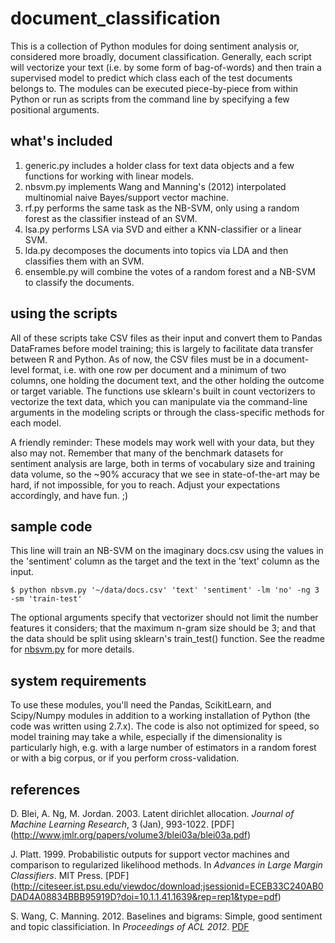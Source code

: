 # document_classification
This is a collection of Python modules for doing sentiment analysis or, considered more broadly, document classification. Generally, each script will vectorize your text (i.e. by some form of bag-of-words) and then train a supervised model to predict which class each of the test documents belongs to. The modules can be executed piece-by-piece from within Python or run as scripts from the command line by specifying a few positional arguments.

## what's included
  1. generic.py includes a holder class for text data objects and a few functions for working with linear models.
  2. nbsvm.py implements Wang and Manning's (2012) interpolated multinomial naive Bayes/support vector machine.
  3. rf.py performs the same task as the NB-SVM, only using a random forest as the classifier instead of an SVM.
  4. lsa.py performs LSA via SVD and either a KNN-classifier or a linear SVM. 
  5. lda.py decomposes the documents into topics via LDA and then classifies them with an SVM.
  6. ensemble.py will combine the votes of a random forest and a NB-SVM to classify the documents.

## using the scripts
All of these scripts take CSV files as their input and convert them to Pandas DataFrames before model training; this is largely to facilitate data transfer between R and Python. As of now, the CSV files must be in a document-level format, i.e. with one row per document and a minimum of two columns, one holding the document text, and the other holding the outcome or target variable. The functions use sklearn's built in count vectorizers to vectorize the text data, which you can manipulate via the command-line arguments in the modeling scripts or through the class-specific methods for each model. 

A friendly reminder: These models may work well with your data, but they also may not. Remember that many of the benchmark datasets for sentiment analysis are large, both in terms of vocabulary size and training data volume, so the ~90% accuracy that we see in state-of-the-art may be hard, if not impossible, for you to reach. Adjust your expectations accordingly, and have fun. ;)
  
## sample code
This line will train an NB-SVM on the imaginary docs.csv using the values in the 'sentiment' column as the target and the text in the 'text' column as the input. 
```
$ python nbsvm.py '~/data/docs.csv' 'text' 'sentiment' -lm 'no' -ng 3 -sm 'train-test'
```

The optional arguments specify that vectorizer should not limit the number features it considers; that the maximum n-gram size should be 3; and that the data should be split using sklearn's train_test() function. See the readme for [nbsvm.py](docs/nbsvm_README.md) for more details.

## system requirements
To use these modules, you'll need the Pandas, ScikitLearn, and Scipy/Numpy modules in addition to a working installation of Python (the code was written using 2.7.x). The code is also not optimized for speed, so model training may take a while, especially if the dimensionality is particularly high, e.g. with a large number of estimators in a random forest or with a big corpus, or if you perform cross-validation. 

## references
D. Blei, A. Ng, M. Jordan. 2003. Latent dirichlet allocation. *Journal of Machine Learning Research*, 3 (Jan), 993-1022. [PDF] (http://www.jmlr.org/papers/volume3/blei03a/blei03a.pdf) 

J. Platt. 1999. Probabilistic outputs for support vector machines and comparison to regularized likelihood methods. In *Advances in Large Margin Classifiers*. MIT Press. [PDF] (http://citeseer.ist.psu.edu/viewdoc/download;jsessionid=ECEB33C240AB0DAD4A08834BBB95919D?doi=10.1.1.41.1639&rep=rep1&type=pdf)

S. Wang, C. Manning. 2012. Baselines and bigrams: Simple, good sentiment and topic classificiation. In *Proceedings of ACL 2012*. [PDF](http://nlp.stanford.edu/pubs/sidaw12_simple_sentiment.pdf)

